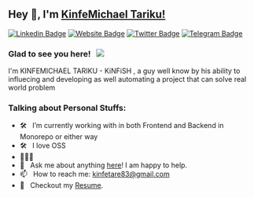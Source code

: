 ## Hey 👋, I'm [KinfeMichael Tariku!](https://kinfish-owns-computer.vercel.app)

[![Linkedin Badge](https://img.shields.io/badge/-LinkedIn-0e76a8?style=flat-square&logo=Linkedin&logoColor=white)](https://www.linkedin.com/in/kinfe-michael-tariku-1497b3201/)
[![Website Badge](https://img.shields.io/badge/Website-3b5998?style=flat-square&logo=google-chrome&logoColor=white)](https://kinfish-owns-computer.vercel.app//)
[![Twitter Badge](https://img.shields.io/badge/-Twitter-00acee?style=flat-square&logo=Twitter&logoColor=white)](https://twitter.com/kinfishtech)
[![Telegram Badge](https://img.shields.io/badge/-Telegram-0088cc?style=flat-square&logo=Telegram&logoColor=white)](https://t.me/Kinfe123)
### Glad to see you here! &nbsp; ![](https://visitor-badge.glitch.me/badge?page_id=iampavangandhi.iampavangandhi&style=flat-square&color=0088cc)
I'm KINFEMICHAEL TARIKU - KiNFiSH , a guy well know by his ability to influecing and developing as well automating a project that can solve real world problem
### Talking about Personal Stuffs:
- 🛠 &nbsp; I’m currently working with in both Frontend and Backend in Monorepo or either way
- 🛠 &nbsp; I love OSS
- 👨🏻‍💻
- 💬 &nbsp; Ask me about anything [here](https://github.com/Kinfe123/Kinfe123/issues/2)! I am happy to help.
- 📫 &nbsp; How to reach me: kinfetare83@gmail.com
- 📝 &nbsp; Checkout my [Resume](https://github.com/Kinfe123/Kinfe123/blob/master/kinfish-resume.pdf).


